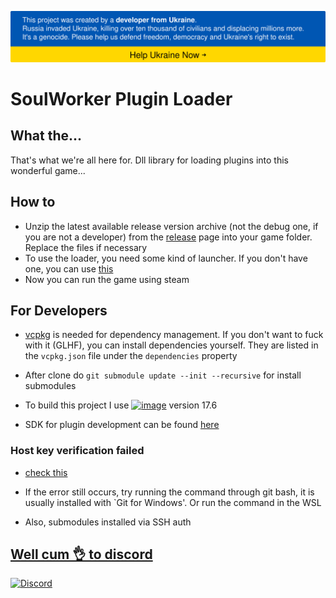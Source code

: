 [![Stand With Ukraine](https://raw.githubusercontent.com/vshymanskyy/StandWithUkraine/main/banner-direct-single.svg)](https://stand-with-ukraine.pp.ua)

# SoulWorker Plugin Loader

## What the...

That's what we're all here for. Dll library for loading plugins into this wonderful game...

## How to

- Unzip the latest available release version archive (not the debug one, if you are not a developer) from the [release](../../releases) page into your game folder. Replace the files if necessary
- To use the loader, you need some kind of launcher. If you don't have one, you can use [this](https://github.com/SoulWorkerResearch/swp-launcher)
- Now you can run the game using steam

## For Developers

- [vcpkg](https://vcpkg.io/) is needed for dependency management. If you don't want to fuck with it (GLHF), you can install dependencies yourself. They are listed in the `vcpkg.json` file under the `dependencies` property

- After clone do `git submodule update --init --recursive` for install submodules

- To build this project I use [![image](https://img.shields.io/badge/Visual_Studio-5C2D91?style=flat-square&logo=visual%20studio&logoColor=white)](https://visualstudio.microsoft.com/vs/preview/) version 17.6

- SDK for plugin development can be found [here](https://github.com/SoulWorkerResearch/swp-sdk)

### Host key verification failed

- [check this](https://github.blog/2023-03-23-we-updated-our-rsa-ssh-host-key/)

- If the error still occurs, try running the command through git bash, it is usually installed with `Git for Windows'. Or run the command in the WSL

- Also, submodules installed via SSH auth

## [Well cum 👌 to discord](http://discord.gg/SequFJP)

[![Discord](https://img.shields.io/discord/606442027873206292?style=flat-square)](http://discord.gg/SequFJP)
